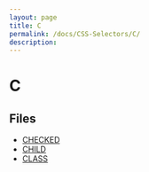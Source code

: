 ```yaml
---
layout: page
title: C
permalink: /docs/CSS-Selectors/C/
description: 
---
```


# C



## Files
* [CHECKED](/compare.html2pdf.tools/docs/CSS-Selectors/C/checked.html)
* [CHILD](/compare.html2pdf.tools/docs/CSS-Selectors/C/child.html)
* [CLASS](/compare.html2pdf.tools/docs/CSS-Selectors/C/class.html)

